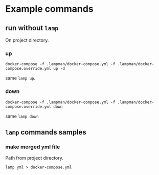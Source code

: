 
Example commands
================

run without `lamp`
----------------

On project directory.

### up

    docker-compose -f .lampman/docker-compose.yml -f .lampman/docker-compose.override.yml up -d

same `lamp up`.

### down

    docker-compose -f .lampman/docker-compose.yml -f .lampman/docker-compose.override.yml down

same `lamp down`

`lamp` commands samples
-----------------------
### make merged yml file

Path from project directory.

    lamp yml > docker-compose.yml
